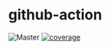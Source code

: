 # github-action
![Master](https://github.com/dpudpu/github-action/workflows/Java%20CI%20with%20Gradle/badge.svg?branch=master)
[![coverage](https://codecov.io/gh/dpudpu/github-action/branch/master/graph/badge.svg)](https://codecov.io/gh/dpudpu/github-action)


